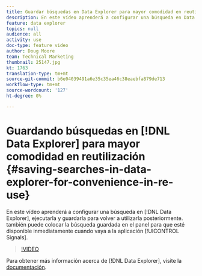```yaml
---
title: Guardar búsquedas en Data Explorer para mayor comodidad en reutilización
description: En este vídeo aprenderá a configurar una búsqueda en Data Explorer, ejecutarla y guardarla para volver a utilizarla posteriormente. también puede colocar la búsqueda guardada en el panel para que esté disponible inmediatamente cuando vaya a la aplicación Señales.
feature: data explorer
topics: null
audience: all
activity: use
doc-type: feature video
author: Doug Moore
team: Technical Marketing
thumbnail: 25147.jpg
kt: 1763
translation-type: tm+mt
source-git-commit: b6e04039491a6e35c35ea46c38eaebfa879de713
workflow-type: tm+mt
source-wordcount: '127'
ht-degree: 0%

---
```



# Guardando búsquedas en [!DNL Data Explorer] para mayor comodidad en reutilización {#saving-searches-in-data-explorer-for-convenience-in-re-use}

En este vídeo aprenderá a configurar una búsqueda en [!DNL Data Explorer], ejecutarla y guardarla para volver a utilizarla posteriormente. también puede colocar la búsqueda guardada en el panel para que esté disponible inmediatamente cuando vaya a la aplicación [!UICONTROL Signals].

>[!VIDEO](https://video.tv.adobe.com/v/25147/?quality=12)

Para obtener más información acerca de [!DNL Data Explorer], visite la [documentación](https://experiencecloud.adobe.com/resources/help/en_US/aam/data-explorer.html).